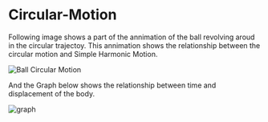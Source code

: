 # Circular-Motion
Following image shows a part of the annimation of the ball revolving aroud in the circular trajectoy. This annimation shows the relationship between the circular motion and Simple Harmonic Motion.


![Ball Circular Motion](https://user-images.githubusercontent.com/56423554/87219374-2b69c580-c37a-11ea-976f-a8d0a63330dd.png)

And the Graph below shows the relationship between time and displacement of the body.

![graph](https://user-images.githubusercontent.com/56423554/87222180-75aa7100-c391-11ea-98fd-88e14c46eb25.png)
